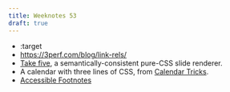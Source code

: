 ```yaml
---
title: Weeknotes 53
draft: true
---
```

- :target
- https://3perf.com/blog/link-rels/
- [Take five](https://madmurphy.github.io/takefive.css/), a semantically-consistent pure-CSS slide renderer.
- A calendar with three lines of CSS, from [Calendar Tricks](https://calendartricks.com/a-calendar-in-three-lines-of-css/).
- [Accessible Footnotes](https://www.sitepoint.com/accessible-footnotes-css/)
 
